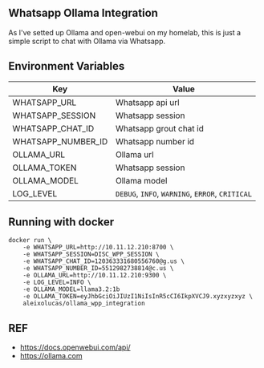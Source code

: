 ## Whatsapp Ollama Integration
As I've setted up Ollama and open-webui on my homelab, this is just a simple script to chat with Ollama via Whatsapp.

## Environment Variables
| Key    | Value |
| -------- | ------- |
| WHATSAPP_URL | Whatsapp api url |
| WHATSAPP_SESSION | Whatsapp session |
| WHATSAPP_CHAT_ID | Whatsapp grout chat id |
| WHATSAPP_NUMBER_ID | Whatsapp number id |
| OLLAMA_URL | Ollama url |
| OLLAMA_TOKEN | Whatsapp session |
| OLLAMA_MODEL | Ollama model |
| LOG_LEVEL | `DEBUG`, `INFO`, `WARNING`, `ERROR`, `CRITICAL` |


## Running with docker
```
docker run \
    -e WHATSAPP_URL=http://10.11.12.210:8700 \
    -e WHATSAPP_SESSION=DISC_WPP_SESSION \
    -e WHATSAPP_CHAT_ID=120363331680556760@g.us \
    -e WHATSAPP_NUMBER_ID=5512982738814@c.us \
    -e OLLAMA_URL=http://10.11.12.210:9300 \
    -e LOG_LEVEL=INFO \
    -e OLLAMA_MODEL=llama3.2:1b
    -e OLLAMA_TOKEN=eyJhbGciOiJIUzI1NiIsInR5cCI6IkpXVCJ9.xyzxyzxyz \ 
    aleixolucas/ollama_wpp_integration
```

## REF
- https://docs.openwebui.com/api/
- https://ollama.com

